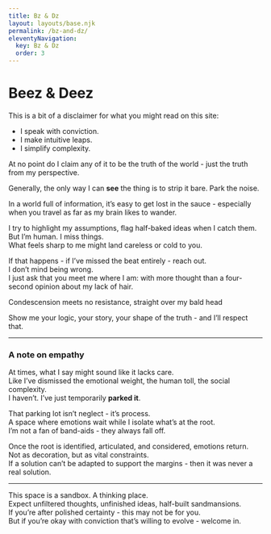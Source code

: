 ```yaml
---
title: Bz & Dz
layout: layouts/base.njk
permalink: /bz-and-dz/
eleventyNavigation:
  key: Bz & Dz
  order: 3
---
```


<h1> Beez & Deez </h1>

This is a bit of a disclaimer for what you might read on this site:

- I speak with conviction.  
- I make intuitive leaps.  
- I simplify complexity.

At no point do I claim any of it to be the truth of the world - just the truth from my perspective.

Generally, the only way I can <strong>see</strong> the thing is to strip it bare. Park the noise.

In a world full of information, it’s easy to get lost in the sauce - especially when you travel as far as my brain likes to wander.

I try to highlight my assumptions, flag half-baked ideas when I catch them.  
But I’m human. I miss things.  
What feels sharp to me might land careless or cold to you.

If that happens - if I’ve missed the beat entirely - reach out.  
I don’t mind being wrong.  
I just ask that you meet me where I am: with more thought than a four-second opinion about my lack of hair.

Condescension meets no resistance, straight over my bald head 

Show me your logic, your story, your shape of the truth - and I’ll respect that.

---

<h3> A note on empathy </h3>

At times, what I say might sound like it lacks care.  
Like I’ve dismissed the emotional weight, the human toll, the social complexity.  
I haven’t. I’ve just temporarily <strong>parked it</strong>.

That parking lot isn’t neglect - it’s process.  
A space where emotions wait while I isolate what’s at the root.  
I’m not a fan of band-aids - they always fall off.

Once the root is identified, articulated, and considered, emotions return.  
Not as decoration, but as vital constraints.  
If a solution can’t be adapted to support the margins - then it was never a real solution.

---

This space is a sandbox. A thinking place.  
Expect unfiltered thoughts, unfinished ideas, half-built sandmansions.  
If you’re after polished certainty - this may not be for you.  
But if you’re okay with conviction that’s willing to evolve - welcome in.
